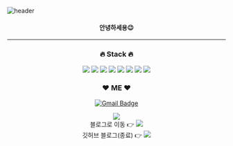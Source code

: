 ![header](https://capsule-render.vercel.app/api?type=waving&color=gradient&height=300&section=header&text=wldnjd2&fontAlignY=40&fontSize=100&desc=&descAlignY=65&animation=twinkling)


<div align="center">
 <h4>안녕하세용😉</h4>

---
<h3>🔥 Stack 🔥</h3>

<!-- python -->
<img src="https://img.shields.io/badge/Python-3776AB?style=flat-square&logo=Python&logoColor=white"/>

<!-- Java -->
<img src="https://img.shields.io/badge/Java-007396?style=flat-square&logo=Java&logoColor=white"/>
<!-- HTML5 -->
<img src="https://img.shields.io/badge/HTML5-E34F26?style=flat-square&logo=html5&logoColor=white"/>
<!-- JavaScript -->
<img src="https://img.shields.io/badge/JavaScript-F7DF1E?style=flat-square&logo=JavaScript&logoColor=white"/>
<!-- CSS3 -->
<img src="https://img.shields.io/badge/CSS3-1572B6?style=flat-square&logo=css3&logoColor=white"/>
<!-- MySQL -->
<img src="https://img.shields.io/badge/MySQL-4479A1?style=flat-square&logo=MySQL&logoColor=white"/>
<!-- MySQL -->
<img src="https://img.shields.io/badge/Oracle-F80000?style=flat-square&logo=Oracle&logoColor=white"/>
<!-- Plotly -->
<img src="https://img.shields.io/badge/Plotly-3F4F75?style=flat-square&logo=Plotly&logoColor=white"/>

<h3>❤️ ME ❤️</h3>

<!-- gmail -->

[![Gmail Badge](https://img.shields.io/badge/Gmail-D14836?style=flat-square&logo=Gmail&logoColor=white&link=mailto:jeewon3665@gmail.com)](mailto:jeewon3665@gmail.com)
<br>

<!-- instagram -->
<div>
    <a href="https://www.instagram.com/wldnjd2/">
    <img src="https://img.shields.io/badge/Instagram-E4405F?style=flat-square&logo=Instagram&logoColor=white"/></a>
</div>

<!--tistory blog-->
<div>
    블로그로 이동 👉
    <a href="https://wldnjd2.tistory.com/">
    <img src="https://img.shields.io/badge/Tech Blog-EA4AAA?style=flat-square&logo=♡Blog&logoColor=white"/></a>
</div>




    
<!-- blog -->
<div>
    깃허브 블로그(종료) 👉
    <a href="https://wldnjd2.github.io/">
    <img src="https://img.shields.io/badge/Tech Blog-9ba0a8?style=flat-square&logo=♡Blog&logoColor=white"/></a>
    <br>
<div>
